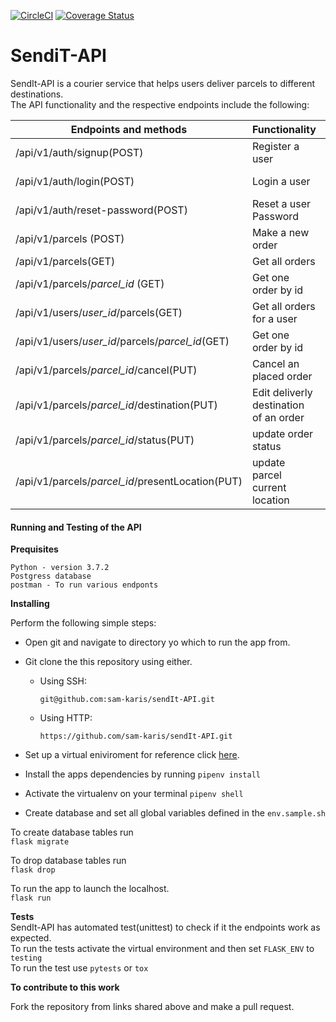 [![CircleCI](https://circleci.com/gh/sam-karis/sendIt-API.svg?style=svg)](https://circleci.com/gh/sam-karis/sendIt-API)
[![Coverage Status](https://coveralls.io/repos/github/sam-karis/sendIt-API/badge.svg?branch=master)](https://coveralls.io/github/sam-karis/sendIt-API?branch=master)

# SendiT-API
SendIt-API is a courier service that helps users deliver parcels to different destinations.  
The API functionality and the respective endpoints include the following:  
 

|Endpoints and methods                           | Functionality                        |Authorized
|------------------------------------------------|---------------------------------------|---------------------
|/api/v1/auth/signup(POST)                       |Register a user                        | Everybody
|/api/v1/auth/login(POST)                        |Login a user                           | Registered user
|/api/v1/auth/reset-password(POST)               |Reset a user Password                  | Registered user
|/api/v1/parcels (POST)                          |Make a new order                       | Logged in user       
|/api/v1/parcels(GET)                            |Get all orders                         | Admin only     
|/api/v1/parcels/*parcel_id* (GET)               |Get one order by id                    | Admin only 
|/api/v1/users/*user_id*/parcels(GET)            |Get all orders for a user              | Owner of the order
|/api/v1/users/*user_id*/parcels/*parcel_id*(GET)|Get one order by id                    | Owner of the order
|/api/v1/parcels/*parcel_id*/cancel(PUT)         |Cancel an placed order                 | Owner of the order
|/api/v1/parcels/*parcel_id*/destination(PUT)    |Edit deliverly destination of an order | Owner of the order
|/api/v1/parcels/*parcel_id*/status(PUT)         |update order status                    | Admin only 
|/api/v1/parcels/*parcel_id*/presentLocation(PUT)|update parcel current location         | Admin only 

#### Running and Testing of the API

**Prequisites**
```
Python - version 3.7.2
Postgress database
postman - To run various endponts
```
**Installing**   

Perform the following simple steps:   
- Open git and navigate to directory yo which to run the app from.
- Git clone the this repository using either.
  - Using SSH:
    
    ``git@github.com:sam-karis/sendIt-API.git``
  
  - Using HTTP:
    
    ``https://github.com/sam-karis/sendIt-API.git``

- Set up a virtual eniviroment for reference click [here](https://pipenv.readthedocs.io/en/latest/).

- Install the apps dependencies by running `pipenv install`
- Activate the virtualenv on your terminal ``pipenv shell``

- Create database and set all global variables defined in the ``env.sample.sh``  

To create database tables run  
    `flask migrate`  

To drop database tables run  
    `flask drop`  

To run the app to launch the localhost.  
    ``flask run``

**Tests**   
SendIt-API has automated test(unittest) to check if it the endpoints work as expected.  
To run the tests activate the virtual environment and then set ``FLASK_ENV`` to ``testing``  
To run the test use ``pytests`` or ``tox``

**To contribute to this work**

Fork the repository from links shared above and make a pull request.